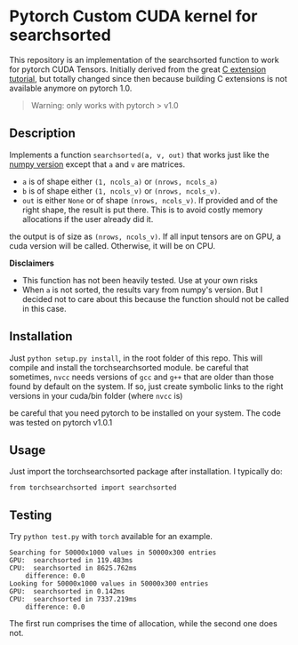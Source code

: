 # Pytorch Custom CUDA kernel for searchsorted

This repository is an implementation of the searchsorted function to work for pytorch CUDA Tensors. Initially derived from the great [C extension tutorial](https://github.com/chrischoy/pytorch-custom-cuda-tutorial), but totally changed since then because building C extensions is not available anymore on pytorch 1.0.


> Warning: only works with pytorch > v1.0

## Description

Implements a function `searchsorted(a, v, out)` that works just like the [numpy version](https://docs.scipy.org/doc/numpy/reference/generated/numpy.searchsorted.html#numpy.searchsorted) except that `a` and `v` are matrices.
* `a` is of shape either `(1, ncols_a)` or `(nrows, ncols_a)`
* `b` is of shape either `(1, ncols_v)` or `(nrows, ncols_v)`.
* `out` is either `None` or of shape `(nrows, ncols_v)`. If provided and of the right shape, the result is put there. This is to avoid costly memory allocations if the user already did it.

the output is of size as `(nrows, ncols_v)`. If all input tensors are on GPU, a cuda version will be called. Otherwise, it will be on CPU.


**Disclaimers**

* This function has not been heavily tested. Use at your own risks
* When `a` is not sorted, the results vary from numpy's version. But I decided not to care about this because the function should not be called in this case.


## Installation

Just `python setup.py install`, in the root folder of this repo. This will compile
and install the torchsearchsorted module.
be careful that sometimes, `nvcc` needs versions of `gcc` and `g++` that are older than those found by default on the system. If so, just create symbolic links to the right versions in your cuda/bin folder (where `nvcc` is)

be careful that you need pytorch to be installed on your system. The code was tested on pytorch v1.0.1

## Usage

Just import the torchsearchsorted package after installation. I typically do:

```
from torchsearchsorted import searchsorted
```


## Testing

Try `python test.py` with `torch` available for an example.

```
Searching for 50000x1000 values in 50000x300 entries
GPU:  searchsorted in 119.483ms
CPU:  searchsorted in 8625.762ms
    difference: 0.0
Looking for 50000x1000 values in 50000x300 entries
GPU:  searchsorted in 0.142ms
CPU:  searchsorted in 7337.219ms
    difference: 0.0
```
The first run comprises the time of allocation, while the second one does not.
